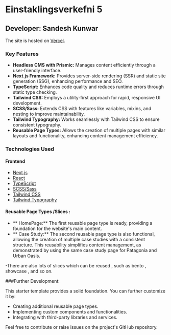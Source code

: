 # Einstaklingsverkefni 5

## Developer: Sandesh Kunwar

The site is hosted on [Vercel](https://hippies-central-vert.vercel.app/). 


### Key Features

- **Headless CMS with Prismic:** Manages content efficiently through a user-friendly interface.
- **Next.js Framework:** Provides server-side rendering (SSR) and static site generation (SSG), enhancing performance and SEO.
- **TypeScript:** Enhances code quality and reduces runtime errors through static type checking.
- **Tailwind CSS:** Employs a utility-first approach for rapid, responsive UI development.
- **SCSS/Sass:** Extends CSS with features like variables, mixins, and nesting to improve maintainability.
- **Tailwind Typography:** Works seamlessly with Tailwind CSS to ensure consistent typography.
- **Reusable Page Types:** Allows the creation of multiple pages with similar layouts and functionality, enhancing content management efficiency.

### Technologies Used
#### Frontend

 -   [Next.js](https://nextjs.org/)
 -   [React](https://react.dev/)
 -   [TypeScript](https://www.typescriptlang.org/)
 -   [SCSS/Sass](https://sass-lang.com/)
 -   [Tailwind CSS](https://tailwindcss.com/)
 -   [Tailwind Typography](https://github.com/tailwindlabs/tailwindcss-typography)


#### Reusable Page Types /Slices :

- ** HomePage:** The first reusable page type is ready, providing a foundation for the website's main content.
- ** Case Study:** The second reusable page type is also functional, allowing the creation of multiple case studies with a consistent structure. This reusability simplifies content management, as demonstrated by using the same case study page for Patagonia and Urban Oasis.

-There are also lots of slices which can be reused , such as bento , showcase , and so on.


###Further Development:

This starter template provides a solid foundation. You can further customize it by:

- Creating additional reusable page types.
- Implementing custom components and functionalities.
- Integrating with third-party libraries and services.

Feel free to contribute or raise issues on the project's GitHub repository.


